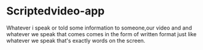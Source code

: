 # Scriptedvideo-app 
Whatever i speak or told some information to someone,our video and and whatever we speak that comes comes in the form of written format just like whatever we speak that's exactly words on the screen.
